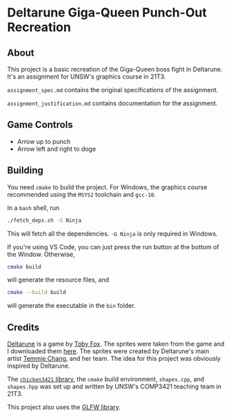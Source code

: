# Deltarune Giga-Queen Punch-Out Recreation

## About

This project is a basic recreation of the Giga-Queen boss fight in Deltarune. It's an assignment for UNSW's graphics course in 21T3.

`assignment_spec.md` contains the original specifications of the assignment.

`assignment_justification.md` contains documentation for the assignment.

## Game Controls

- Arrow up to punch
- Arrow left and right to doge

## Building

You need `cmake` to build the project. For Windows, the graphics course recommended using the `MSYS2` toolchain and `gcc-10`.

In a `bash` shell, run

```bash
./fetch_deps.sh -G Ninja
```

This will fetch all the dependencies. `-G Ninja` is only required in Windows.

If you're using VS Code, you can just press the run button at the bottom of the Window. Otherwise,

```bash
cmake build
```

will generate the resource files, and

```bash
cmake --build build
```

will generate the executable in the `bin` folder.

## Credits

[Deltarune](https://deltarune.com/) is a game by [Toby Fox](https://twitter.com/Tobyfox). The sprites were taken from the game and I downloaded them [here](https://www.spriters-resource.com/pc_computer/deltarune/). The sprites were created by Deltarune's main artist [Temmie Chang](https://twitter.com/tuyoki), and her team. The idea for this project was obviously inspired by Deltarune.

The [`chicken3421` library](https://gitlab.cse.unsw.edu.au/COMP3421/chicken3421-package), the `cmake` build environment, `shapes.cpp`, and `shapes.hpp` was set up and written by UNSW's COMP3421 teaching team in 21T3.

This project also uses the [GLFW library](https://www.glfw.org/).
